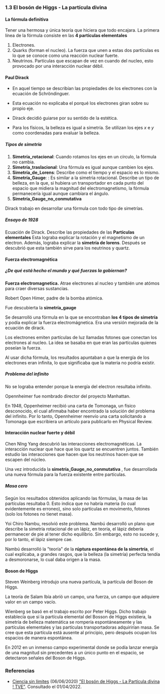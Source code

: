 ### 1.3 El bosón de Higgs - La partícula divina

#### La fórmula definitiva

Tener una hermosa y única teoría que hiciera que todo encajara.
La primera línea de la fórmula consiste en las **4 partículas elementales**
1. Electrones.
2. Quarks (forman el nucleo). La fuerza que unen a estas dos partículas es lo que se conoce como una reacción nuclear fuerte.
3. Neutrinos. Partículas que escapan de vez en cuando del nucleo, esto provocado por una interacción nuclear débil.

#### Paul Dirack

- En aquel tiempo se describían las propiedades de los electrones con la ecuación de Schröndinguer.

- Esta ecuación no explicaba el porqué los electrones giran sobre su propio eje.

- Dirack decidió guiarse por su sentido de la estética. 

- Para los físicos, la belleza es igual a simetría. Se utilizan los ejes $x$ e $y$ como coordenadas para evaluar la belleza.

##### Tipos de simetría

1. **Simetría_rotacional**: Cuando rotamos los ejes en un círculo, la fórmula no cambia.
2. **Simetría_traslacional**: Una fórmula es igual aunque cambien los ejes.
3. **Simetría_de_Lorens**: Describe como el tiempo y el espacio es lo mismo.
4. **Simetría_Gauge**: : Es similar a la simetria rotacional. Describe un tipo de belleza, en la que, si hubiera un transportador en cada punto del espacio que midiera la magnitud del electromagnetismo, la fórmula permanecería igual aunque cambiara el ángulo.
5. **Simetría_Gauge_no_conmutativa**

Dirack trabajo en desarrollar una fórmula con todo tipo de simetrías.

##### Ensayo de 1928

Ecuación de Dirack. Describe las propiedades de las **Partículas elementales** Esta lograba explicar la rotación y el magnetismo de un electron. Además, lograba explicar la **simetría de lorens**. Después se descubrió que esta también sirve para los neutrinos y quartz.

#### Fuerza electromagnética

##### ¿De qué está hecho el mundo y qué fuerzas la gobiernan?

**Fuerza electromagnetica.** Atrae electrones al nucleo y también une atómos para craer diversas sustancias.

Robert Open Himer, padre de la bomba atómica.

Fue descubierta la **simetría_gauge**

Se desarrolló una fórmula en la que se encontraban **los 4 tipos de simetría** y podía explicar la fuerza electromágnetica. Era una versión mejorada de la ecuación de dirack.

Los electrones emiten partículas de luz llamadas fotones que conectan los electrones al nucleo. La idea se basaba en que eran las partículas quienes poseían la fuerza.

Al usar dicha fórmula, los resultados apuntaban a  que la energía de los electrones eran infinita, lo que significaba que la materia no podría existir.

##### Problema del infinito

No se lograba entender porque la energía del electron resultaba infinito.

Opennheimer fue nombrado director del proyecto Manhattan.

En 1948, Oppenheimer recibió una carta de Tomonaga, un físico desconocido, el cual afirmaba haber encontrado la solución del problema del infinito. Por lo tanto, Opennheimer reenvío una carta solicitando a Tomonaga que escribiera un artículo para publicarlo en Physical Review.

#### Interacción nuclear fuerte y débil

Chen NIng Yang descubrió las interacciones electromagnéticas. La interacción nuclear que hace que los quartz se encuentren juntos. También estudio las interacciones que hacen que los neutrinos hacen que se escapen del núcleo.

Una vez introducida la **simetría_Gauge_no_conmutativa** , fue desarrollada una nueva fórmula para la fuerza existente entre partículas.

##### Masa cero

Según los resultados obtenidos aplicando las fórmulas, la masa de las partículas resultaba 0. Esto indica que no habría materia (lo cual evidentemente es erroneo), sino solo partículas en movimento, fotones (solo los fotones no tienet masa).

Yoi Chiro Nambu, resolvió este problema. Nambú desarrolló un plano que describe la simetría rotacional de un lápiz, en teoría, el lápiz debería permanecer de pie al tener dicho equilibrio. Sin embargo, esto no sucede y, por lo tanto, el lápiz siempre cae. 

Nambú desarrolló la "teoría" de la **rúptura espontánea de la simertría**, el cual explicaba, a grandes rasgos, que la belleza (la simetría) perfecta tendía a desmoronarse, lo cual daba origen a la masa.

#### Boson de Higgs

Steven Weinberg introdujo una nueva partícula, la partícula del Boson de Higgs.

La teoría de Salam Ibía abríó un campo, una fuerza, un campo que adquiere valor en un campo vacío.

Wienberg se basó en el trabajo escrito por Peter Higgs. Dicho trabajo establecía que si la partícula elemental del Bosson de Higgs existiera, la simetría de belleza matemática se rompería espontáneamente y las partículas elementales y las partículas transportadoras adquirirían masa. Se cree que esta partícula está ausente al principio, pero después ocupan los espacios de manera espontánea.

En 2012 en un inmenso campo experimental donde se podía lanzar energía de una magnitud sin precedentes a un único punto en el espacio, se detectaron señales del Boson de Higgs.

### Referencias

- [Ciencia sin límites](https://www.facebook.com/ciencia639/?__tn__=%2Cd%3C) (06/06/2020) ["El bosón de Higgs - La Partícula divina ! TVE"](https://www.facebook.com/ciencia639/videos/701677183999063/). Consultado el 01/04/2022.
